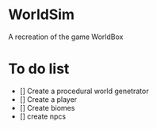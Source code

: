 # WorldSim
A recreation of the game WorldBox

# To do list
- [] Create a procedural world genetrator
- [] Create a player
- [] Create biomes
- [] create npcs

